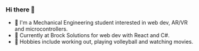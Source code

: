 ### Hi there 👋
- 🙂 I'm a Mechanical Engineering student interested in web dev, AR/VR and microcontrollers.
- 🔭 Currently at Brock Solutions for web dev with React and C#.
- 🏓 Hobbies include working out, playing volleyball and watching movies.
<!--
**douglashuangg/douglashuangg** is a ✨ _special_ ✨ repository because its `README.md` (this file) appears on your GitHub profile.

Here are some ideas to get you started:

- 🔭 I’m currently working on ...
- 🌱 I’m currently learning ...
- 👯 I’m looking to collaborate on ...
- 🤔 I’m looking for help with ...
- 💬 Ask me about ...
- 📫 How to reach me: ...
- 😄 Pronouns: ...
- ⚡ Fun fact: ...
-->
